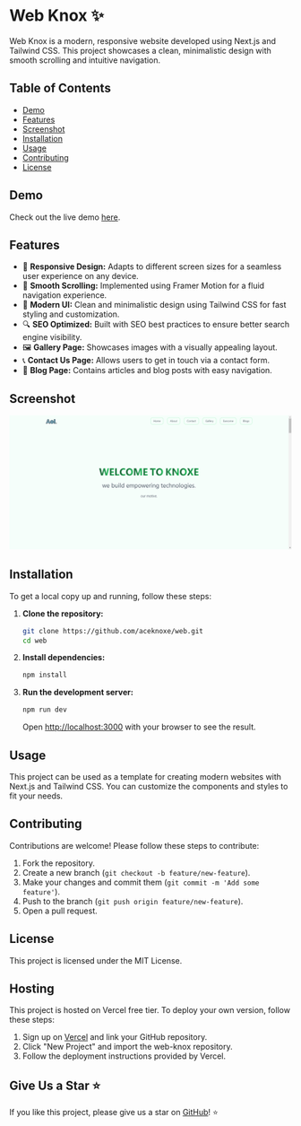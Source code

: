 # Web Knox ✨

Web Knox is a modern, responsive website developed using Next.js and Tailwind CSS. This project showcases a clean, minimalistic design with smooth scrolling and intuitive navigation.

## Table of Contents

- [Demo](#demo)
- [Features](#features)
- [Screenshot](#screenshot)
- [Installation](#installation)
- [Usage](#usage)
- [Contributing](#contributing)
- [License](#license)

## Demo

Check out the live demo [here](https://web-knox.vercel.app/).

## Features

- 📱 **Responsive Design:** Adapts to different screen sizes for a seamless user experience on any device.
- 🧭 **Smooth Scrolling:** Implemented using Framer Motion for a fluid navigation experience.
- 🎨 **Modern UI:** Clean and minimalistic design using Tailwind CSS for fast styling and customization.
- 🔍 **SEO Optimized:** Built with SEO best practices to ensure better search engine visibility.
- 🖼️ **Gallery Page:** Showcases images with a visually appealing layout.
- 📞 **Contact Us Page:** Allows users to get in touch via a contact form.
- 📝 **Blog Page:** Contains articles and blog posts with easy navigation.

## Screenshot

![Web Knox Screenshot](public/screenshot.png)

## Installation

To get a local copy up and running, follow these steps:

1. **Clone the repository:**
   ```bash
   git clone https://github.com/aceknoxe/web.git
   cd web
   ```

2. **Install dependencies:**
   ```bash
   npm install
   ```

3. **Run the development server:**
   ```bash
   npm run dev
   ```

   Open [http://localhost:3000](http://localhost:3000) with your browser to see the result.

## Usage

This project can be used as a template for creating modern websites with Next.js and Tailwind CSS. You can customize the components and styles to fit your needs.

## Contributing

Contributions are welcome! Please follow these steps to contribute:

1. Fork the repository.
2. Create a new branch (`git checkout -b feature/new-feature`).
3. Make your changes and commit them (`git commit -m 'Add some feature'`).
4. Push to the branch (`git push origin feature/new-feature`).
5. Open a pull request.

## License

This project is licensed under the MIT License.

## Hosting
This project is hosted on Vercel free tier. To deploy your own version, follow these steps:
1. Sign up on [Vercel](https://vercel.com) and link your GitHub repository.
2. Click "New Project" and import the web-knox repository.
3. Follow the deployment instructions provided by Vercel. 

## Give Us a Star ⭐

If you like this project, please give us a star on [GitHub](https://github.com/aceknoxe/web)! ⭐

